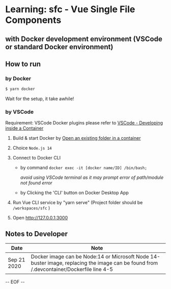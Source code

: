 # Learning: sfc - Vue Single File Components
## with Docker development environment (VSCode or standard Docker environment)

 
## How to run
### by Docker

```bash
$ yarn docker
```

Wait for the setup, it take awhile!


### by VSCode

Requirement: VSCode Docker plugins
please refer to [VSCode - Developing inside a Container](https://code.visualstudio.com/docs/remote/containers)
1. Build & start Docker by [Open an existing folder in a container](https://code.visualstudio.com/docs/remote/containers#_quick-start-open-an-existing-folder-in-a-container)
2. Choice `Node.js 14`
3. Connect to Docker CLI

   - by command `docker exec -it [docker name/ID] /bin/bash;`
   
     *avoid using VSCode terminal as it may prompt error of path/module not found error*
   - by Clicking the 'CLI' button on Docker Desktop App

4. Run Vue CLI service by "yarn serve"
   (Project folder should be `/workspaces/sfc` )
5. Open http://127.0.0.1:3000


## Notes to Developer
Date | Note
---- | ----
Sep 21 2020 | Docker image can be Node:14 or Microsoft Node 14-buster image, replacing the image can be found from /.devcontainer/Dockerfile line 4-5

-- EOF --
